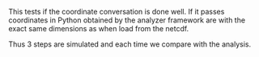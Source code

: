 This tests if the coordinate conversation is done well. If it passes coordinates in Python obtained by the analyzer framework are with the exact same dimensions as when load from the netcdf.

Thus 3 steps are simulated and each time we compare with the analysis.
